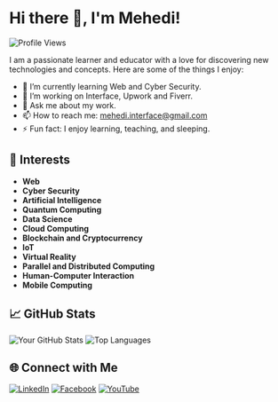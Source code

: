 # Hi there 👋, I'm Mehedi!

![Profile Views](https://komarev.com/ghpvc/?username=MehediAndInterface)

I am a passionate learner and educator with a love for discovering new technologies and concepts. Here are some of the things I enjoy:

- 🌱 I’m currently learning Web and Cyber Security.
- 🔭 I’m working on Interface, Upwork and Fiverr.  
- 💬 Ask me about my work. 
- 📫 How to reach me: mehedi.interface@gmail.com
- ⚡ Fun fact: I enjoy learning, teaching, and sleeping.

## 🚀 Interests

- **Web**
- **Cyber Security**
- **Artificial Intelligence**
- **Quantum Computing**
- **Data Science**
- **Cloud Computing**
- **Blockchain and Cryptocurrency**
- **IoT**
- **Virtual Reality**
- **Parallel and Distributed Computing**
- **Human-Computer Interaction**
- **Mobile Computing**


## 📈 GitHub Stats

![Your GitHub Stats](https://github-readme-stats.vercel.app/api?username=MehediAndInterface&icons=true&hide_border=true)
![Top Languages](https://github-readme-stats.vercel.app/api/top-langs/?username=MehediAndInterface&layout=compact&hide_border=true)


## 🌐 Connect with Me

[![LinkedIn](https://img.shields.io/badge/LinkedIn-blue?logo=linkedin&logoColor=white)]([https://www.linkedin.com/in/yourusername/](https://www.linkedin.com/feed/))
[![Facebook](https://img.shields.io/badge/Facebook-blue?logo=facebook&logoColor=white)]([https://twitter.com/yourusername](https://www.facebook.com/profile.php?id=100080167883091))
[![YouTube](https://img.shields.io/badge/Youtube-blue?logo=youtube&logoColor=white)]([https://yourwebsite.com/](https://www.youtube.com/channel/UCIEvJq5e0GHmrySSijMeOTA))


